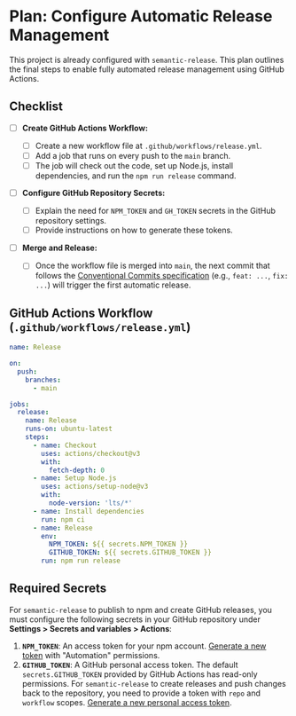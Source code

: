 # Plan: Configure Automatic Release Management

This project is already configured with `semantic-release`. This plan outlines the final steps to enable fully automated release management using GitHub Actions.

## Checklist

- [ ] **Create GitHub Actions Workflow:**

  - [ ] Create a new workflow file at `.github/workflows/release.yml`.
  - [ ] Add a job that runs on every push to the `main` branch.
  - [ ] The job will check out the code, set up Node.js, install dependencies, and run the `npm run release` command.

- [ ] **Configure GitHub Repository Secrets:**

  - [ ] Explain the need for `NPM_TOKEN` and `GH_TOKEN` secrets in the GitHub repository settings.
  - [ ] Provide instructions on how to generate these tokens.

- [ ] **Merge and Release:**
  - [ ] Once the workflow file is merged into `main`, the next commit that follows the [Conventional Commits specification](https://www.conventionalcommits.org/en/v1.0.0/) (e.g., `feat: ...`, `fix: ...`) will trigger the first automatic release.

## GitHub Actions Workflow (`.github/workflows/release.yml`)

```yaml
name: Release

on:
  push:
    branches:
      - main

jobs:
  release:
    name: Release
    runs-on: ubuntu-latest
    steps:
      - name: Checkout
        uses: actions/checkout@v3
        with:
          fetch-depth: 0
      - name: Setup Node.js
        uses: actions/setup-node@v3
        with:
          node-version: 'lts/*'
      - name: Install dependencies
        run: npm ci
      - name: Release
        env:
          NPM_TOKEN: ${{ secrets.NPM_TOKEN }}
          GITHUB_TOKEN: ${{ secrets.GITHUB_TOKEN }}
        run: npm run release
```

## Required Secrets

For `semantic-release` to publish to npm and create GitHub releases, you must configure the following secrets in your GitHub repository under **Settings > Secrets and variables > Actions**:

1.  **`NPM_TOKEN`**: An access token for your npm account. [Generate a new token](https://docs.npmjs.com/creating-and-viewing-access-tokens) with "Automation" permissions.
2.  **`GITHUB_TOKEN`**: A GitHub personal access token. The default `secrets.GITHUB_TOKEN` provided by GitHub Actions has read-only permissions. For `semantic-release` to create releases and push changes back to the repository, you need to provide a token with `repo` and `workflow` scopes. [Generate a new personal access token](https://docs.github.com/en/authentication/keeping-your-account-and-data-secure/creating-a-personal-access-token).
